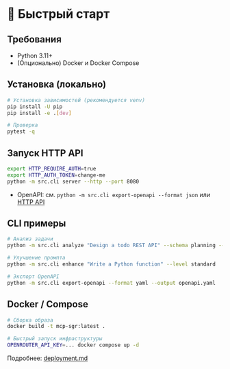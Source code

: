 # 🚀 Быстрый старт

## Требования
- Python 3.11+
- (Опционально) Docker и Docker Compose

## Установка (локально)
```bash
# Установка зависимостей (рекомендуется venv)
pip install -U pip
pip install -e .[dev]

# Проверка
pytest -q
```

## Запуск HTTP API
```bash
export HTTP_REQUIRE_AUTH=true
export HTTP_AUTH_TOKEN=change-me
python -m src.cli server --http --port 8080
```
- OpenAPI: см. `python -m src.cli export-openapi --format json` или [HTTP API](./http-api.md)

## CLI примеры
```bash
# Анализ задачи
python -m src.cli analyze "Design a todo REST API" --schema planning --json

# Улучшение промпта
python -m src.cli enhance "Write a Python function" --level standard

# Экспорт OpenAPI
python -m src.cli export-openapi --format yaml --output openapi.yaml
```

## Docker / Compose
```bash
# Сборка образа
docker build -t mcp-sgr:latest .

# Быстрый запуск инфраструктуры
OPENROUTER_API_KEY=... docker compose up -d
```
Подробнее: [deployment.md](./deployment.md)